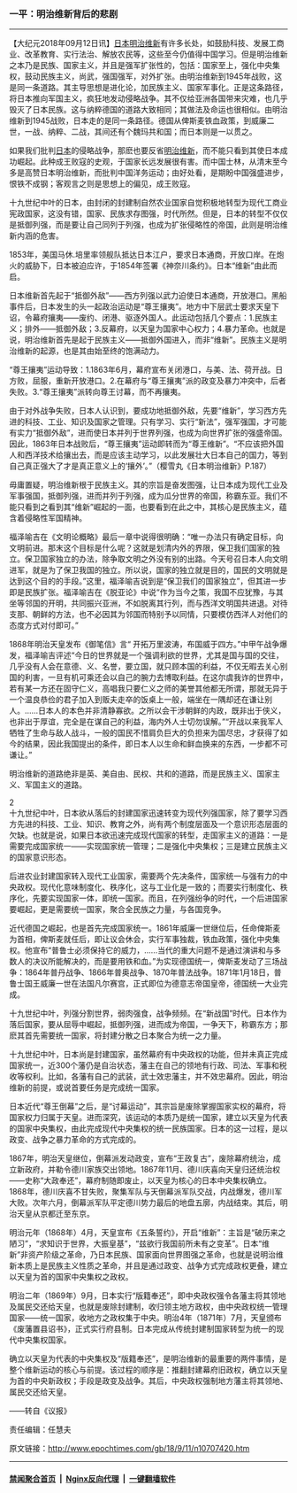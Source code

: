 ### 一平：明治维新背后的悲剧
------------------------

<p>【大纪元2018年09月12日讯】<a href="http://www.epochtimes.com/gb/tag/%E6%97%A5%E6%9C%AC.html">日本</a><a href="http://www.epochtimes.com/gb/tag/%E6%98%8E%E6%B2%BB%E7%BB%B4%E6%96%B0.html">明治维新</a>有许多长处，如鼓励科技、发展工商业、改革教育、实行法治、解放农民等，这些至今仍值得中国学习。但是明治维新之本乃是民族、国家主义，并且是强军扩张性的，包括：国家至上，强化中央集权，鼓动民族主义，尚武，强国强军，对外扩张。由明治维新到1945年战败，这是同一条道路。其主导思想是进化论，加民族主义、国家军事化。正是这条路径，将日本推向军国主义，疯狂地发动侵略战争。其不仅给亚洲各国带来灾难，也几乎毁灭了日本民族。这与纳粹德国的道路大致相同；其做法及命运也很相似。由明治维新到1945战败，日本走的是同一条路径。德国从俾斯麦铁血政策，到威廉二世，一战、纳粹、二战，其间还有个魏玛共和国；而日本则是一以贯之。</p>
<p>如果我们批判<a href="http://www.epochtimes.com/gb/tag/%E6%97%A5%E6%9C%AC.html">日本</a>的侵略战争，那麽也要反省<a href="http://www.epochtimes.com/gb/tag/%E6%98%8E%E6%B2%BB%E7%BB%B4%E6%96%B0.html">明治维新</a>，而不能只看到其使日本成功崛起。此种成王败寇的史观，于国家长远发展很有害。而中国士林，从清末至今多是高赞日本明治维新，而批判中国洋务运动；由好处看，是期盼中国强盛进步，恨铁不成钢；客观言之则是思想上的偏见，成王败寇。</p>
<p>十九世纪中叶的日本，由封闭的封建制自然农业国家自觉积极地转型为现代工商业宪政国家，这没有错，国家、民族求存图强，时代所然。但是，日本的转型不仅仅是抵御列强，而是要让自己同列于列强，也成为扩张侵略性的帝国，此则是明治维新内涵的危害。</p>
<p>1853年，美国马休.培里率领舰队抵达日本江户，要求日本通商，开放口岸。在炮火的威胁下，日本被迫应许，于1854年签署《神奈川条约》。日本“维新”由此而启。</p>
<p>日本维新首先起于“抵御外敌”——西方列强以武力迫使日本通商，开放港口。黑船事件后，日本发生的头一起政治运动是“尊王攘夷”。地方中下层武士要求天皇下诏，令幕府攘夷——废约、闭港、驱逐外国人。此运动包括几个要点：1.民族主义；排外——抵御外敌；3.反幕府，以天皇为国家中心权力；4.暴力革命。也就是说，明治维新首先是起于民族主义——抵御外国进入，而非“维新”。民族主义是明治维新的起源，也是其由始至终的饱满动力。</p>
<p>“尊王攘夷”运动导致：1.1863年6月，幕府宣布关闭港口，与美、法、荷开战。日方败，屈服，重新开放港口。2.在幕府与“尊王攘夷”派的政变及暴力冲突中，后者失败。3.“尊王攘夷”派转向尊王讨幕，而不再攘夷。</p>
<p>由于对外战争失败，日本人认识到，要成功地抵御外敌，先要“维新”，学习西方先进的科技、工业、知识及国家之管理。只有学习、实行“新法”，强军强国，才可能有实力“抵御外敌”，进而使日本并列于世界列强，也成为向世界扩张的强盛帝国。因此，1863年日本战败后，“尊王攘夷”运动即转而为“尊王维新”。“不应该把外国人和西洋技术给攘出去，而是应该主动学习，以此发展壮大日本自己的国力，等到自己真正强大了才是真正意义上的‘攘外’。”（樱雪丸《日本明治维新》P.187）</p>
<p>毋庸置疑，明治维新根于民族主义。其的宗旨是奋发图强，让日本成为现代工业及军事强国，抵御列强，进而并列于列强，成为瓜分世界的帝国，称霸东亚。我们不能只看到之看到其“维新”崛起的一面，也要看到在此之中，其核心是民族主义，蕴含着侵略性军国精神。</p>
<p>福泽喻吉在《文明论概略》最后一章中说得很明确：“唯一办法只有确定目标，向文明前进。那末这个目标是什么呢？这就是划清内外的界限，保卫我们国家的独立。保卫国家独立的办法，除争取文明之外没有别的出路。今天号召日本人向文明进军，就是为了保卫我国的独立。所以说，国家的独立就是目的，国民的文明就是达到这个目的的手段。”这里，福泽喻吉说到是“保卫我们的国家独立”，但其进一步即是民族扩张。福泽喻吉在《脱亚论》中说“作为当今之策，我国不应犹豫，与其坐等邻国的开明，共同振兴亚洲，不如脱离其行列，而与西洋文明国共进退。对待支那、朝鲜的方法，也不必因其为邻国而特别予以同情，只要模仿西洋人对他们的态度方式对付即可。”</p>
<p>1868年明治天皇发布《御笔信》言“ 开拓万里波涛，布国威于四方。”中甲午战争爆发，福泽喻吉评述“今日的世界就是一个强调利欲的世界，尤其是国与国的交往，几乎没有人会在意德、义、名誉，要立国，就只顾本国的利益，不仅无暇去关心别国的利害，一旦有机可乘还会以自己的腕力去博取利益。在这尔虞我诈的世界中，若有某一方还在固守仁义，高唱我只要仁义之师的美誉其他都无所谓，那就无异于一个温良恭俭的君子加入到贩夫走卒的饭桌上一般，端坐在一隅却还在谦让别人。……日本人的本色并非清静寡欲。之所以会干涉朝鲜的内政，既非出于侠义，也非出于厚谊，完全是在谋自己的利益，海内外人士切勿误解。”“开战以来我军人牺牲了生命与敌人战斗，一般的国民不惜肩负巨大的负担来为国尽忠，才获得了如今的结果，因此我国提出的条件，即日本人以生命和鲜血换来的东西，一步都不可谦让。”</p>
<p>明治维新的道路绝非是英、美自由、民权、共和的道路，而是民族主义、国家主义、军国主义的道路。</p>
<p>2<br />
十九世纪中叶，日本欲从落后的封建国家迅速转变为现代列强国家，除了要学习西方先进的科技、工业、知识、教育之外，尚有两个制度层面及一个意识形态层面的欠缺。也就是说，如果日本欲迅速完成现代国家的转型，走国家主义的道路：一是需要完成国家统一——实现国家统一管理；二是强化中央集权；三是建立民族主义的国家意识形态。</p>
<p>后进农业封建国家转入现代工业国家，需要两个先决条件，国家统一与强有力的中央政权。现代化意味制度化、秩序化，这与工业化是一致的；而要实行制度化、秩序化，先要实现国家一体，即统一国家。而且，在列强纷争的时代，一个后进国家要崛起，更是需要统一国家，聚合全民族之力量，与各国竞争。</p>
<p>近代德国之崛起，也是首先完成国家统一。1861年威廉一世继位后，任命俾斯麦为首相，俾斯麦就任后，即让议会休会，实行军事独裁，铁血政策，强化中央集权。他宣布“普鲁士必须保持它的威力，……当代的重大问题不是通过演讲和与多数人的决议所能解决的，而是要用铁和血。”为实现德国统一，俾斯麦发动了三场战争：1864年普丹战争、1866年普奥战争、1870年普法战争。1871年1月18日，普鲁士国王威廉一世在法国凡尔赛宫，正式即位为德意志帝国皇帝，德国统一大业完成。</p>
<p>十九世纪中叶，列强分割世界，弱肉强食，战争频频。在“新战国”时代。日本作为落后国家，要从屈辱中崛起，抵御列强，进而成为帝国，一争天下，称霸东方；那麽其首先需要统一国家，将封建分散之日本聚合为统一之力量。</p>
<p>十九世纪中叶，日本尚是封建国家，虽然幕府有中央政权的功能，但并未真正完成国家统一，近300个藩仍是自治状态，藩主在自己的领地有行政、司法、军事和税收等权利。比如，各藩有自己的武装，武士效忠藩主，并不效忠幕府。因此，明治维新的前提，或说首要任务是完成统一国家。</p>
<p>日本近代“尊王倒幕”之后，是“讨幕运动”，其宗旨是废除掌握国家实权的幕府，将国家权力归属于天皇。进而深究，该运动的本质乃是统一国家，建立以天皇为代表的国家中央集权，由此完成现代中央集权的统一民族国家。日本的这一过程，是以政变、战争之暴力革命的方式完成的。</p>
<p>1867年，明治天皇继位，倒幕派发动政变，宣布“王政复古”，废除幕府统治，成立新政府，并勒令德川家族交出领地。1867年11月、德川庆喜向天皇归还统治权——史称“大政奉还”，幕府制随即废止，以天皇为核心的日本中央集权确立。1868年，德川庆喜不甘失败，聚集军队与天倒幕派军队交战，内战爆发，德川军大败。次年六月，倒幕派军队平定德川势力最后的地盘五廓，内战结束。其后，明治天皇从京都迁至东京。</p>
<p>明治元年（1868年）4月，天皇宣布《五条誓约》，开启“维新”：主旨是“破历来之陋习”，“求知识于世界，大振皇基”，“兹欲行我国前所未有之变革”。日本“维新”非资产阶级之革命，乃日本民族、国家面向世界图强之革命，也就是说明治维新本质上是民族主义性质之革命，并且是通过政变、战争方式完成政权更叠，建立以天皇为首的国家中央集权之政权。</p>
<p>明治二年（1869年）9月，日本实行“版籍奉还”，即中央政权强令各藩主将其领地及属民交还给天皇，也就是废除封建制，收归领主地方政权，由中央政权统一管理国家——统一国家，收地方之政权集于中央。明治4年（1871年）7月，天皇颁布《废藩置县诏书》，正式实行府县制。日本完成从传统封建制国家转型为统一的现代中央集权国家。</p>
<p>确立以天皇为代表的中央集权及“版籍奉还”，是明治维新的最重要的两件事情，是整个维新运动的核心与前提。该过程的顺序是：推翻封建幕府旧政权，确立以天皇为首的中央新政权；手段是政变及战争。其后，中央政权强制地方藩主将其领地、属民交还给天皇。</p>
<p>——转自《议报》</p>
<p>责任编辑：任慧夫</p>

原文链接：http://www.epochtimes.com/gb/18/9/11/n10707420.htm


------------------------
#### [禁闻聚合首页](https://github.com/gfw-breaker/banned-news/blob/master/README.md) &nbsp;|&nbsp; [Nginx反向代理](https://github.com/gfw-breaker/open-proxy/blob/master/README.md) &nbsp;|&nbsp; [一键翻墙软件](https://github.com/gfw-breaker/nogfw/blob/master/README.md)